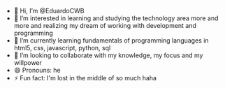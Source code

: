 - 👋 Hi, I’m @EduardoCWB
- 👀 I’m interested in learning and studying the technology area more and more and realizing my dream of working with development and programming
- 🌱 I’m currently learning fundamentals of programming languages ​​in html5, css, javascript, python, sql
- 💞️ I’m looking to collaborate with my knowledge, my focus and my willpower
- 😄 Pronouns: he
- ⚡ Fun fact: I'm lost in the middle of so much haha

<!---
EduardoCWB/EduardoCWB is a ✨ special ✨ repository because its `README.md` (this file) appears on your GitHub profile.
You can click the Preview link to take a look at your changes.
--->
